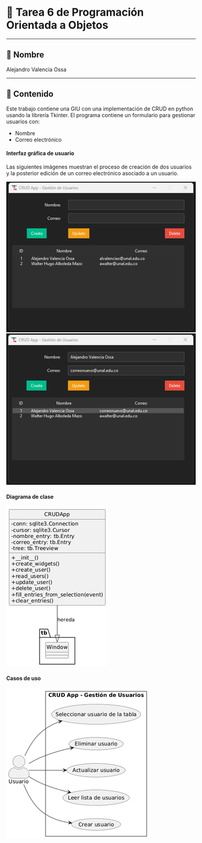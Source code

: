 # 📘 Tarea 6 de Programación Orientada a Objetos

---

## 🚀 Nombre
Alejandro Valencia Ossa

---

## 🧠 Contenido 
Este trabajo contiene una GIU con una implementación de CRUD en python usando la librería Tkinter. El programa contiene un formulario para gestionar usuarios con:
- Nombre 
- Correo electrónico

#### Interfaz gráfica de usuario
Las siguientes imágenes muestran el proceso de creación de dos usuarios y la posterior edición de un correo electrónico asociado a un usuario.

![interfaz1](/GUI1.png)
![interfaz2](/GUI2.png)
#### Diagrama de clase
![diagrama](/GUI.png)
#### Casos de uso
![casos](/UseCases.png)
